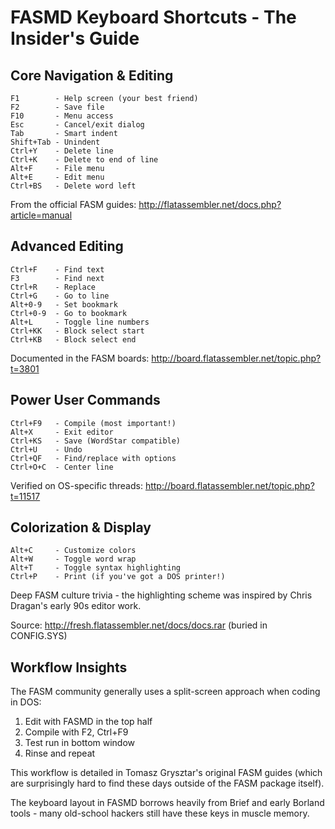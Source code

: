 # FASMD Keyboard Shortcuts - The Insider's Guide

## Core Navigation & Editing

```
F1        - Help screen (your best friend)
F2        - Save file
F10       - Menu access
Esc       - Cancel/exit dialog
Tab       - Smart indent
Shift+Tab - Unindent
Ctrl+Y    - Delete line
Ctrl+K    - Delete to end of line
Alt+F     - File menu
Alt+E     - Edit menu
Ctrl+BS   - Delete word left
```

From the official FASM guides: http://flatassembler.net/docs.php?article=manual

## Advanced Editing

```
Ctrl+F    - Find text
F3        - Find next
Ctrl+R    - Replace
Ctrl+G    - Go to line
Alt+0-9   - Set bookmark
Ctrl+0-9  - Go to bookmark
Alt+L     - Toggle line numbers
Ctrl+KK   - Block select start
Ctrl+KB   - Block select end
```

Documented in the FASM boards: http://board.flatassembler.net/topic.php?t=3801

## Power User Commands

```
Ctrl+F9   - Compile (most important!)
Alt+X     - Exit editor 
Ctrl+KS   - Save (WordStar compatible)
Ctrl+U    - Undo
Ctrl+QF   - Find/replace with options
Ctrl+O+C  - Center line
```

Verified on OS-specific threads: http://board.flatassembler.net/topic.php?t=11517

## Colorization & Display

```
Alt+C     - Customize colors
Alt+W     - Toggle word wrap
Alt+T     - Toggle syntax highlighting
Ctrl+P    - Print (if you've got a DOS printer!)
```

Deep FASM culture trivia - the highlighting scheme was inspired by Chris Dragan's early 90s editor work.

Source: http://fresh.flatassembler.net/docs/docs.rar (buried in CONFIG.SYS)

## Workflow Insights

The FASM community generally uses a split-screen approach when coding in DOS:
1. Edit with FASMD in the top half
2. Compile with F2, Ctrl+F9
3. Test run in bottom window
4. Rinse and repeat

This workflow is detailed in Tomasz Grysztar's original FASM guides (which are surprisingly hard to find these days outside of the FASM package itself).

The keyboard layout in FASMD borrows heavily from Brief and early Borland tools - many old-school hackers still have these keys in muscle memory.